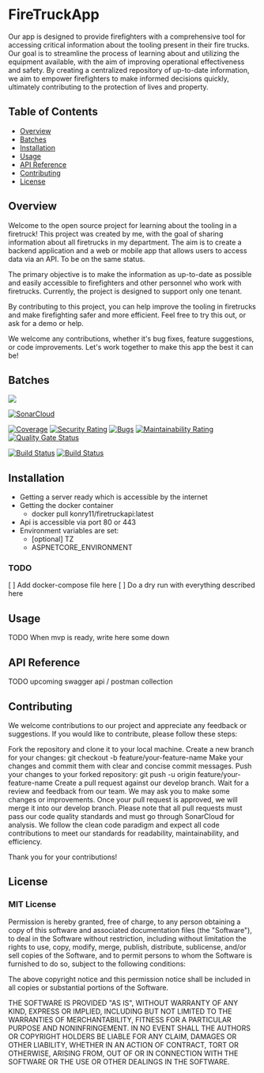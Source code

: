 # FireTruckApp

Our app is designed to provide firefighters with a comprehensive tool for accessing critical information about the tooling present in their fire trucks. Our goal is to streamline the process of learning about and utilizing the equipment available, with the aim of improving operational effectiveness and safety. By creating a centralized repository of up-to-date information, we aim to empower firefighters to make informed decisions quickly, ultimately contributing to the protection of lives and property.

## Table of Contents

- [Overview](#overview)
- [Batches](#batches)
- [Installation](#installation)
- [Usage](#usage)
- [API Reference](#api-reference)
- [Contributing](#contributing)
- [License](#license)

## Overview

Welcome to the open source project for learning about the tooling in a firetruck! This project was created by me, with the goal of sharing information about all firetrucks in my department. The aim is to create a backend application and a web or mobile app that allows users to access data via an API. To be on the same status.

The primary objective is to make the information as up-to-date as possible and easily accessible to firefighters and other personnel who work with firetrucks. Currently, the project is designed to support only one tenant.

By contributing to this project, you can help improve the tooling in firetrucks and make firefighting safer and more efficient. Feel free to try this out, or ask for a demo or help.

We welcome any contributions, whether it's bug fixes, feature suggestions, or code improvements. Let's work together to make this app the best it can be!

## Batches

![](https://api.checklyhq.com/v1/badges/checks/529b4a2c-f128-4a14-8d00-c5d00ea7c3db?style=flat&theme=default)

[![SonarCloud](https://sonarcloud.io/images/project_badges/sonarcloud-black.svg)](https://sonarcloud.io/summary/new_code?id=Konry_FireTruckApp)

[![Coverage](https://sonarcloud.io/api/project_badges/measure?project=Konry_FireTruckApp&metric=coverage)](https://sonarcloud.io/summary/new_code?id=Konry_FireTruckApp)
[![Security Rating](https://sonarcloud.io/api/project_badges/measure?project=Konry_FireTruckApp&metric=security_rating)](https://sonarcloud.io/summary/new_code?id=Konry_FireTruckApp)
[![Bugs](https://sonarcloud.io/api/project_badges/measure?project=Konry_FireTruckApp&metric=bugs)](https://sonarcloud.io/summary/new_code?id=Konry_FireTruckApp)
[![Maintainability Rating](https://sonarcloud.io/api/project_badges/measure?project=Konry_FireTruckApp&metric=sqale_rating)](https://sonarcloud.io/summary/new_code?id=Konry_FireTruckApp)
[![Quality Gate Status](https://sonarcloud.io/api/project_badges/measure?project=Konry_FireTruckApp&metric=alert_status)](https://sonarcloud.io/summary/new_code?id=Konry_FireTruckApp)

[![Build Status](https://konry.visualstudio.com/FireTruckApp/_apis/build/status%2FKonry.FireTruckApp?branchName=develop)](https://konry.visualstudio.com/FireTruckApp/_build/latest?definitionId=2&branchName=develop)
[![Build Status](https://konry.visualstudio.com/FireTruckApp/_apis/build/status%2FKonry.FireTruckApp?branchName=main)](https://konry.visualstudio.com/FireTruckApp/_build/latest?definitionId=2&branchName=main)

## Installation

* Getting a server ready which is accessible by the internet
* Getting the docker container 
    * docker pull konry11/firetruckapi:latest
* Api is accessible via port 80 or 443
* Environment variables are set:
    * [optional] TZ
    * ASPNETCORE_ENVIRONMENT

### TODO
[ ] Add docker-compose file here 
[ ] Do a dry run with everything described here

## Usage

TODO When mvp is ready, write here some down

## API Reference

TODO upcoming swagger api / postman collection

## Contributing

We welcome contributions to our project and appreciate any feedback or suggestions. If you would like to contribute, please follow these steps:

Fork the repository and clone it to your local machine.
Create a new branch for your changes: git checkout -b feature/your-feature-name
Make your changes and commit them with clear and concise commit messages.
Push your changes to your forked repository: git push -u origin feature/your-feature-name
Create a pull request against our develop branch.
Wait for a review and feedback from our team. We may ask you to make some changes or improvements.
Once your pull request is approved, we will merge it into our develop branch.
Please note that all pull requests must pass our code quality standards and must go through SonarCloud for analysis. We follow the clean code paradigm and expect all code contributions to meet our standards for readability, maintainability, and efficiency.

Thank you for your contributions!

## License

### MIT License

Permission is hereby granted, free of charge, to any person obtaining a copy of this software and associated documentation files (the "Software"), to deal in the Software without restriction, including without limitation the rights to use, copy, modify, merge, publish, distribute, sublicense, and/or sell copies of the Software, and to permit persons to whom the Software is furnished to do so, subject to the following conditions:

The above copyright notice and this permission notice shall be included in all copies or substantial portions of the Software.

THE SOFTWARE IS PROVIDED "AS IS", WITHOUT WARRANTY OF ANY KIND, EXPRESS OR IMPLIED, INCLUDING BUT NOT LIMITED TO THE WARRANTIES OF MERCHANTABILITY, FITNESS FOR A PARTICULAR PURPOSE AND NONINFRINGEMENT. IN NO EVENT SHALL THE AUTHORS OR COPYRIGHT HOLDERS BE LIABLE FOR ANY CLAIM, DAMAGES OR OTHER LIABILITY, WHETHER IN AN ACTION OF CONTRACT, TORT OR OTHERWISE, ARISING FROM, OUT OF OR IN CONNECTION WITH THE SOFTWARE OR THE USE OR OTHER DEALINGS IN THE SOFTWARE.

